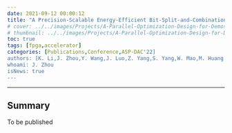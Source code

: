 ```yaml
---
date: 2021-09-12 00:00:12
title: "A Precision-Scalable Energy-Efficient Bit-Split-and-Combination Vector Systolic Accelerator for NAS-Optimized DNNs on Edge"
# cover: ../../images/Projects/A-Parallel-Optimization-Design-for-Demosaicing&RISC-V-CPU-on-FPGA/half-flow.svg
# thumbnail: ../../images/Projects/A-Parallel-Optimization-Design-for-Demosaicing&RISC-V-CPU-on-FPGA/dema.svg
toc: true
tags: [fpga,accelerator]
categories: [Publications,Conference,ASP-DAC'22]
authors: [K. Li,J. Zhou,Y. Wang,J. Luo,Z. Yang,S. Yang,W. Mao,M. Huang and H. Yu]
whoami: J. Zhou
isNews: true
---
```

***
## Summary

To be published